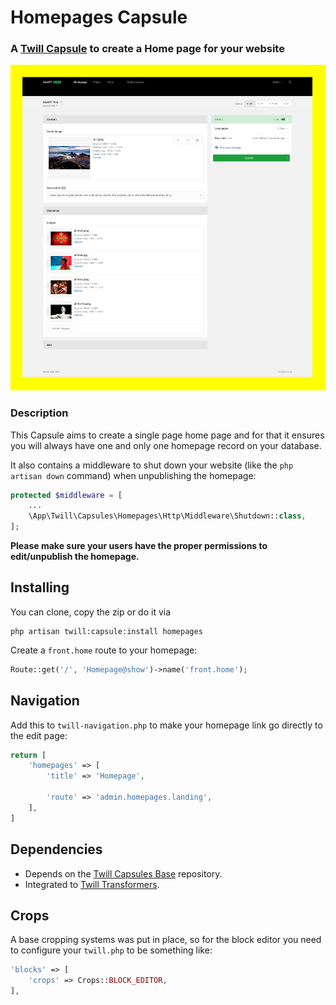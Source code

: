 # Homepages Capsule

### A [Twill Capsule](https://github.com/area17/twill) to create a Home page for your website 

![screenshot](docs/screenshot-1.png)

### Description

This Capsule aims to create a single page home page and for that it ensures you will always have one and only one homepage record on your database.

It also contains a middleware to shut down your website (like the `php artisan down` command) when unpublishing the homepage: 

``` php
protected $middleware = [
    ...
    \App\Twill\Capsules\Homepages\Http\Middleware\Shutdown::class,
];
```

**Please make sure your users have the proper permissions to edit/unpublish the homepage.**

## Installing

You can clone, copy the zip or do it via

```
php artisan twill:capsule:install homepages
```

Create a `front.home` route to your homepage:

``` php
Route::get('/', 'Homepage@show')->name('front.home');
```

## Navigation

Add this to `twill-navigation.php` to make your homepage link go directly to the edit page:

``` php
return [
    'homepages' => [
        'title' => 'Homepage',

        'route' => 'admin.homepages.landing',
    ],
]
```

## Dependencies

- Depends on the [Twill Capsules Base](https://github.com/area17/twill-capsule-base) repository.
- Integrated to [Twill Transformers](https://github.com/area17/twill-transformers).

## Crops

 A base cropping systems was put in place, so for the block editor you need to configure your `twill.php` to be something like: 

``` php
'blocks' => [
    'crops' => Crops::BLOCK_EDITOR,
],
```

